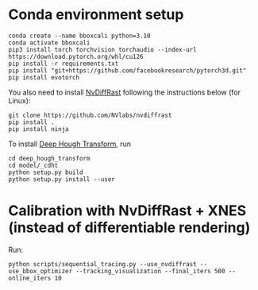 # Conda environment setup

```
conda create --name bboxcali python=3.10
conda activate bboxcali
pip3 install torch torchvision torchaudio --index-url https://download.pytorch.org/whl/cu126
pip install -r requirements.txt
pip install "git+https://github.com/facebookresearch/pytorch3d.git"
pip install evotorch
```

You also need to install [NvDiffRast](https://nvlabs.github.io/nvdiffrast/) following the instructions below (for Linux):
```
git clone https://github.com/NVlabs/nvdiffrast
pip install .
pip install ninja
```

To install [Deep Hough Transform](https://github.com/Hanqer/deep-hough-transform), run
```
cd deep_hough_transform
cd model/_cdht
python setup.py build 
python setup.py install --user
```

# Calibration with NvDiffRast + XNES (instead of differentiable rendering)

Run:
```
python scripts/sequential_tracing.py --use_nvdiffrast --use_bbox_optimizer --tracking_visualization --final_iters 500 --online_iters 10
```


